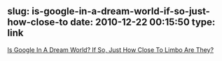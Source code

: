 slug: is-google-in-a-dream-world-if-so-just-how-close-to
date: 2010-12-22 00:15:50
type: link
---

[Is Google In A Dream World? If So, Just How Close To Limbo Are They?](http://techcrunch.com/2010/12/20/google-inception/)
